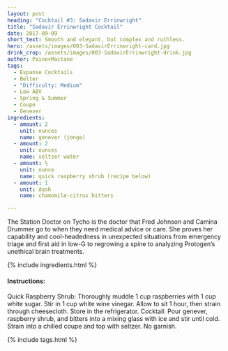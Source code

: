 ```yaml
---
layout: post
heading: "Cocktail #3: Sadavir Errinwright"
title: "Sadavir Errinwright Cocktail"
date: 2017-09-09
short_text: Smooth and elegant, but complex and ruthless.
hero: /assets/images/003-SadavirErrinwright-card.jpg
drink_crop: /assets/images/003-SadavirErrinwright-drink.jpg
author: Paine×Mactane
tags: 
  - Expanse Cocktails
  - Belter 
  - "Difficulty: Medium"
  - Low ABV 
  - Spring & Summer
  - Coupe
  - Genever
ingredients:
  - amount: 2
    unit: ounces
    name: genever (jonge)
  - amount: 2
    unit: ounces
    name: seltzer water
  - amount: ½
    unit: ounce
    name: quick raspberry shrub (recipe below)
  - amount: 1
    unit: dash
    name: chamomile-citrus bitters

---
```


The Station Doctor on Tycho is the doctor that Fred Johnson and Camina Drummer go to when they need medical advice or care. She proves her capability and cool-headedness in unexpected situations from emergency triage and first aid in low-G to regrowing a spine to analyzing Protogen’s unethical brain treatments. 

{% include ingredients.html %}

#### Instructions:

Quick Raspberry Shrub: Thoroughly muddle 1 cup raspberries with 1 cup white sugar. Stir in 1 cup white wine vinegar. Allow to sit 1 hour, then strain through cheesecloth. Store in the refrigerator.
Cocktail: Pour genever, raspberry shrub, and bitters into a mixing glass with ice and stir until cold. Strain into a chilled coupe and top with seltzer. No garnish.

{% include tags.html %}
